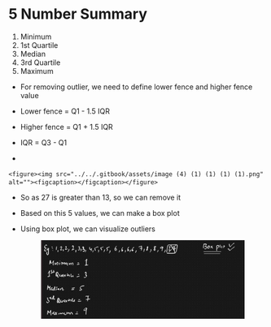 # 5 Number Summary

1. Minimum
2. 1st Quartile
3. Median
4. 3rd Quartile
5. Maximum

* For removing outlier, we need to define lower fence and higher fence value
* Lower fence = Q1 - 1.5 IQR
* Higher fence = Q1 + 1.5 IQR
* IQR = Q3 - Q1



*

    <figure><img src="../../.gitbook/assets/image (4) (1) (1) (1) (1).png" alt=""><figcaption></figcaption></figure>
* So as 27 is greater than 13, so we can remove it
* Based on this 5 values, we can make a box plot
*   Using box plot, we can visualize outliers

    <figure><img src="../../.gitbook/assets/image (5) (1) (1) (1) (1).png" alt=""><figcaption></figcaption></figure>
